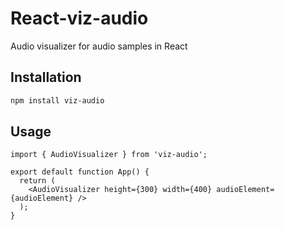 # React-viz-audio

Audio visualizer for audio samples in React

## Installation

```sh
npm install viz-audio
```

## Usage

```tsx
import { AudioVisualizer } from 'viz-audio';

export default function App() {
  return (
    <AudioVisualizer height={300} width={400} audioElement={audioElement} />
  );
}
```
